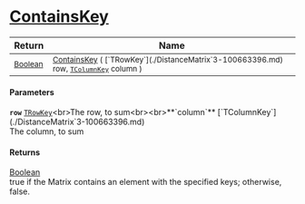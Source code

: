 # [ContainsKey](./DistanceMatrix`3-100663396.md)



| Return | Name | 
| --- | --- | 
| <sub>[Boolean](https://docs.microsoft.com/en-us/dotnet/api/System.Boolean)</sub>| <sub>[ContainsKey](./DistanceMatrix`3-100663396.md) ( [`TRowKey`](./DistanceMatrix`3-100663396.md) row, [`TColumnKey`](./DistanceMatrix`3-100663396.md) column )</sub>| <br>


#### Parameters
**`row`**  [`TRowKey`](./DistanceMatrix`3-100663396.md)<br>The row, to sum<br><br>**`column`**  [`TColumnKey`](./DistanceMatrix`3-100663396.md)<br>The column, to sum
#### Returns
[Boolean](https://docs.microsoft.com/en-us/dotnet/api/System.Boolean)<br>
true if the Matrix contains an element with the specified keys; otherwise, false.